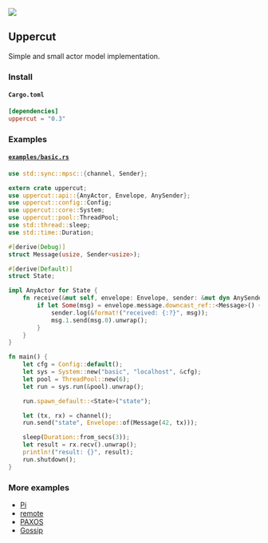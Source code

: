 ![](https://github.com/sergey-melnychuk/uppercut/workflows/Rust/badge.svg)

## Uppercut

Simple and small actor model implementation.

### Install

#### `Cargo.toml`

```toml
[dependencies]
uppercut = "0.3"
```

### Examples

#### [`examples/basic.rs`](/examples/basic.rs)

```rust
use std::sync::mpsc::{channel, Sender};

extern crate uppercut;
use uppercut::api::{AnyActor, Envelope, AnySender};
use uppercut::config::Config;
use uppercut::core::System;
use uppercut::pool::ThreadPool;
use std::thread::sleep;
use std::time::Duration;

#[derive(Debug)]
struct Message(usize, Sender<usize>);

#[derive(Default)]
struct State;

impl AnyActor for State {
    fn receive(&mut self, envelope: Envelope, sender: &mut dyn AnySender) {
        if let Some(msg) = envelope.message.downcast_ref::<Message>() {
            sender.log(&format!("received: {:?}", msg));
            msg.1.send(msg.0).unwrap();
        }
    }
}

fn main() {
    let cfg = Config::default();
    let sys = System::new("basic", "localhost", &cfg);
    let pool = ThreadPool::new(6);
    let run = sys.run(&pool).unwrap();

    run.spawn_default::<State>("state");

    let (tx, rx) = channel();
    run.send("state", Envelope::of(Message(42, tx)));

    sleep(Duration::from_secs(3));
    let result = rx.recv().unwrap();
    println!("result: {}", result);
    run.shutdown();
}
```

### More examples

- [Pi](/examples/pi.rs)
- [remote](/examples/remote.rs)
- [PAXOS](/examples/paxos.rs)
- [Gossip](/examples/gossip.rs)
